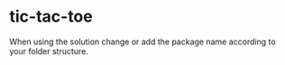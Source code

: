 # tic-tac-toe
When using the solution change or add the package name according to your folder structure.
